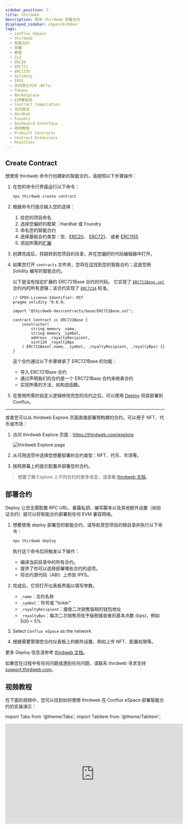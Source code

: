 ```yaml
---
sidebar_position: 3
title: thirdweb
description: 使用 thirdweb 部署合约
displayed_sidebar: eSpaceSidebar
tags:
  - Conflux eSpace
  - thirdweb
  - 智能合约
  - 部署
  - 教程
  - CLI
  - ERC20
  - ERC721
  - ERC1155
  - Solidity
  - IPFS
  - 非同质化代币（NFTs）
  - Tokens
  - Marketplace
  - EVM兼容性
  - Contract Compilation
  - 合约验证
  - Hardhat
  - Foundry
  - Dashboard Interface
  - 视频教程
  - Prebuilt Contracts
  - Contract Extensions
  - Royalties
---
```


## Create Contract

想使用 thirdweb 命令行创建新的智能合约，请按照以下步骤操作：

1. 在您的命令行界面运行以下命令：

   ```bash
   npx thirdweb create contract
   ```

2. 根据命令行提示输入您的选择：
   1. 给您的项目命名
   2. 选择您偏好的框架：Hardhat 或 Foundry
   3. 命名您的智能合约
   4. 选择基础合约类型：空、[ERC20](https://portal.thirdweb.com/solidity/base-contracts/erc20base)、 [ERC721](https://portal.thirdweb.com/solidity/base-contracts/erc721base)、 或者 [ERC1155](https://portal.thirdweb.com/solidity/base-contracts/erc1155base)
   5. 添加所需的[扩展](https://portal.thirdweb.com/solidity/extensions)

3. 创建完成后，将跳转到您项目的目录，并在您偏好的代码编辑器中打开。

4. 如果您打开 `contracts` 文件夹，您将在这找到您的智能合约；这是您用 Solidity 编写的智能合约。

   以下是没有指定扩展的 ERC721Base 合约的代码。 它实现了 [`ERC721Base.sol`](https://github.com/thirdweb-dev/contracts/blob/main/contracts/base/ERC721Base.sol) 合约内的所有逻辑；该合约实现了 [`ERC721A`](https://github.com/thirdweb-dev/contracts/blob/main/contracts/eip/ERC721A.sol) 标准。

   ```solidity
   // SPDX-License-Identifier: MIT
   pragma solidity ^0.8.0;

   import "@thirdweb-dev/contracts/base/ERC721Base.sol";

   contract Contract is ERC721Base {
       constructor(
           string memory _name,
           string memory _symbol,
           address _royaltyRecipient,
           uint128 _royaltyBps
       ) ERC721Base(_name, _symbol, _royaltyRecipient, _royaltyBps) {}
   }
   ```

   这个合约通过以下步骤继承了 ERC721Base 的功能：

   - 导入 ERC721Base 合约
   - 通过声明我们的合约是一个 ERC721Base 合约来继承合约
   - 实现所需的方法，如构造函数。

5. 在使用所需的自定义逻辑修改完您的合约之后，可以使用 [Deploy](https://portal.thirdweb.com/deploy) 将其部署到 Conflux。

---

或者您可以从 thirdweb Explore 页面直接部署预构建的合约，可以用于 NFT、代币或市场：

1. 访问 thirdweb Explore 页面：https://thirdweb.com/explore

   ![thirdweb Explore page](/img/thirdweb-explore.png)

2. 从可用选项中选择您想要部署的合约类型：NFT、代币、市场等。

3. 按照屏幕上的提示配置并部署您的合约。

> 想要了解 Explore 上不同合约的更多信息，请查看 [thirdweb 文档](https://portal.thirdweb.com/pre-built-contracts)。

## 部署合约

Deploy 让您无需配置 RPC URL、暴露私钥、编写脚本以及其他额外设置（如验证合约）就可以将智能合约部署到任何 EVM 兼容网络。

1. 想要使用 deploy 部署您的智能合约，请导航至您项目的根目录并执行以下命令：

   ```bash
   npx thirdweb deploy
   ```

   执行这个命令后将触发以下操作：

   - 编译当前目录中的所有合约。
   - 提供了你可以选择部署哪些合约的选项。
   - 将合约源代码（ABI）上传到 IPFS。

2. 完成后，它将打开仪表板界面以填写参数。
   - `_name`：合约名称
   - `_symbol`：符号或 "ticker"
   - `_royaltyRecipient`：接收二次销售版税的钱包地址
   - `_royaltyBps`：每次二次销售将给予版税接收者的基本点数 (bps)，例如 500 = 5%

3. Select `Conflux eSpace` as the network

4. 根据需要管理您合约仪表板上的额外设置，例如上传 NFT、配置权限等。

更多 Deploy 信息请参考 [thirdweb 文档](https://portal.thirdweb.com/deploy)。

如果您在过程中有任何问题或遇到任何问题，请联系 thirdweb 寻求支持 [support.thirdweb.com](http://support.thirdweb.com/)。

## 视频教程

在下面的视频中，您可以找到如何使用 thirdweb 在 Conflux eSpace 部署智能合约的实操演示：

import Tabs from '@theme/Tabs';
import TabItem from '@theme/TabItem';

<Tabs>
  <TabItem value="youtube" label="thirdweb tutorial">
<iframe width="560" height="315" src="https://www.youtube.com/embed/Ilkj3ay0Uu4?si=CJmPLankHKlPgkAy" title="YouTube video player" frameborder="0" allow="accelerometer; autoplay; clipboard-write; encrypted-media; gyroscope; picture-in-picture; web-share" allowfullscreen></iframe>
  </TabItem>
</Tabs>
